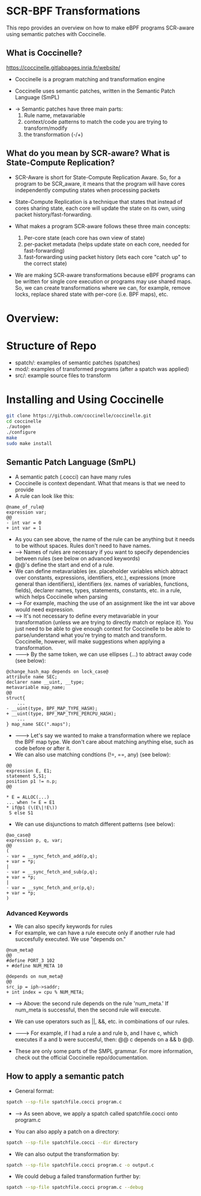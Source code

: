 # SCR-BPF Transformations

This repo provides an overview on how to make eBPF programs SCR-aware using semantic patches with Coccinelle.

## What is Coccinelle?
https://coccinelle.gitlabpages.inria.fr/website/ 
- Coccinelle is a program matching and transformation engine 

- Coccinelle uses semantic patches, written in the Semantic Patch Language (SmPL)
* -> Semantic patches have three main parts:
    1. Rule name, metavariable
    2. context/code patterns to match the code you are trying to transform/modify
    3. the transformation (-/+)

## What do you mean by SCR-aware? What is State-Compute Replication?
- SCR-Aware is short for State-Compute Replication Aware. So, for a program to be SCR_aware, it means that the program will have cores independently computing states when processing packets

- State-Compute Replication is a technique that states that instead of cores sharing state, each core will update the state on its own, using packet history/fast-forwarding.

- What makes a program SCR-aware follows these three main concepts:
    1. Per-core state (each core has own view of state)
    2. per-packet metadata (helps update state on each core, needed for fast-forwarding)
    3. fast-forwarding using packet history (lets each core "catch up" to the correct state)

- We are making SCR-aware transformations because eBPF programs can be written for single core execution or programs may use shared maps. So, we can create transformations where we can, for example, remove locks, replace shared state with per-core (i.e. BPF maps), etc.

# Overview:


# Structure of Repo
- spatch/: examples of semantic patches (spatches)
- mod/: examples of transformed programs (after a spatch was applied)
- src/: example source files to transform

# Installing and Using Coccinelle
```bash
git clone https://github.com/coccinelle/coccinelle.git
cd coccinelle
./autogen
./configure
make 
sudo make install
```


## Semantic Patch Language (SmPL)
- A semantic patch (.cocci) can have many rules 
- Coccinelle is context dependant. What that means is that we need to provide 
- A rule can look like this:
```
@name_of_rule@
expression var;
@@
- int var = 0
+ int var = 1
```
- As you can see above, the name of the rule can be anything but it needs to be without spaces. Rules don't need to have names.
- --> Names of rules are necessary if you want to specify dependencies between rules (see below on advanced keywords)
- @@'s define the start and end of a rule.
- We can define metavariables (ex. placeholder variables which abtract over constants, expressions, identifiers, etc.), expressions (more general than identifiers), identifiers (ex. names of variables, functions, fields), declarer names, types, statements, constants, etc. in a rule, which helps Coccinelle when parsing
- --> For example, maching the use of an assignment like the int var above would need expression.
- --> It's not necessary to define every metavariable in your transformation (unless we are trying to directly match or replace it). You just need to be able to give enough context for Coccinelle to be able to parse/understand what you're trying to match and transform. Coccinelle, however, will make suggestions when applying a transformation.
- ---> By the same token, we can use ellipses (...) to abtract away code (see below):
```
@change_hash_map depends on lock_case@
attribute name SEC;
declarer name __uint, __type;
metavariable map_name;
@@
struct{
    ...
- __uint(type, BPF_MAP_TYPE_HASH);
+ __uint(type, BPF_MAP_TYPE_PERCPU_HASH);
    ...
} map_name SEC(".maps");
```
- ---> Let's say we wanted to make a transformation where we replace the BPF map type. We don't care about matching anything else, such as code before or after it.
- We can also use matching condtions (!=, ==, any) (see below):
```
@@
expression E, E1;
statement S,S1;
position p1 != n.p;
@@

* E = ALLOC(...)
... when != E = E1
* if@p1 (\(E\|!E\))
 S else S1
```
- We can use disjunctions to match different patterns (see below):
```
@ao_case@
expression p, q, var;
@@ 
(
- var = __sync_fetch_and_add(p,q);
+ var = *p; 
| 
- var = __sync_fetch_and_sub(p,q);
+ var = *p; 
| 
- var = __sync_fetch_and_or(p,q);
+ var = *p; 
)
```
  
### Advanced Keywords
- We can also specify keywords for rules
- For example, we can have a rule execute only if another rule had succesfully executed. We use "depends on."
```
@num_meta@
@@
#define PORT_3 102
+ #define NUM_META 10

@depends on num_meta@
@@
src_ip = iph->saddr;
+ int index = cpu % NUM_META;
```
- --> Above: the second rule depends on the rule 'num_meta.' If num_meta is successful, then the second rule will execute.
- We can use operators such as ||, &&, etc. in combinations of our rules.
- ---> For example, if I had a rule a and rule b, and I have c, which executes if a and b were succesful, then: @@ c depends on a && b @@.

  
- These are only some parts of the SMPL grammar. For more information, check out the official Coccinelle repo/documentation.
  
## How to apply a semantic patch
- General format:
```bash
spatch --sp-file spatchfile.cocci program.c 
```
-  --> As seen above, we apply a spatch called spatchfile.cocci onto program.c

- You can also apply a patch on a directory:
```bash
spatch --sp-file spatchfile.cocci --dir directory
```
- We can also output the transformation by:
```bash
spatch --sp-file spatchfile.cocci program.c -o output.c
```
- We could debug a failed transformation further by:
```bash
spatch --sp-file spatchfile.cocci program.c --debug 
```

